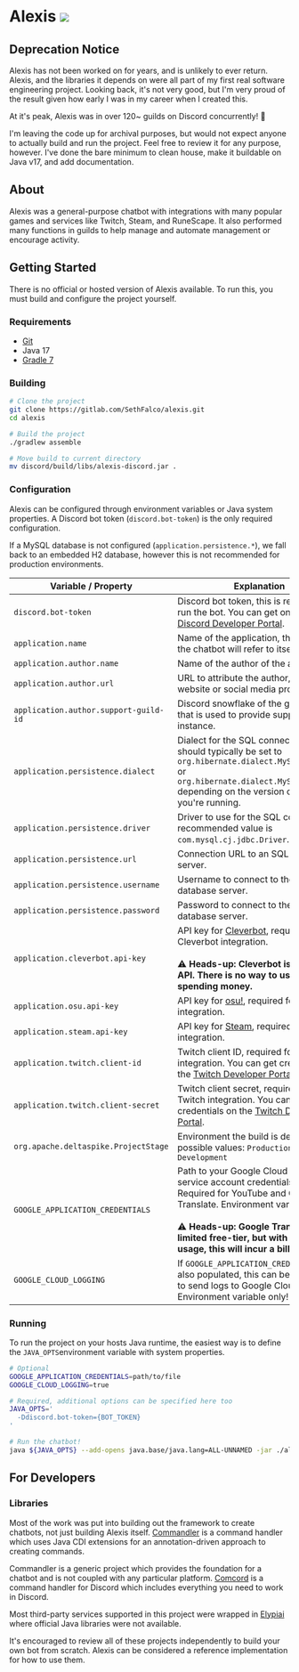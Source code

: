 # Alexis [![](https://gitlab.com/SethFalco/alexis/badges/main/pipeline.svg)](https://gitlab.com/SethFalco/alexis)

## Deprecation Notice

Alexis has not been worked on for years, and is unlikely to ever return. Alexis, and the libraries it depends on were all part of my first real software engineering project. Looking back, it's not very good, but I'm very proud of the result given how early I was in my career when I created this.

At it's peak, Alexis was in over 120~ guilds on Discord concurrently! 🎉

I'm leaving the code up for archival purposes, but would not expect anyone to actually build and run the project. Feel free to review it for any purpose, however. I've done the bare minimum to clean house, make it buildable on Java v17, and add documentation.

## About

Alexis was a general-purpose chatbot with integrations with many popular games and services like Twitch, Steam, and RuneScape. It also performed many functions in guilds to help manage and automate management or encourage activity.

## Getting Started

There is no official or hosted version of Alexis available. To run this, you must build and configure the project yourself.

### Requirements

* [Git](https://git-scm.com/)
* Java 17
* [Gradle 7](https://gradle.org/)

### Building

```sh
# Clone the project
git clone https://gitlab.com/SethFalco/alexis.git
cd alexis

# Build the project
./gradlew assemble

# Move build to current directory
mv discord/build/libs/alexis-discord.jar .
```

### Configuration

Alexis can be configured through environment variables or Java system properties. A Discord bot token (`discord.bot-token`) is the only required configuration.

If a MySQL database is not configured (`application.persistence.*`), we fall back to an embedded H2 database, however this is not recommended for production environments.

|Variable / Property|Explanation|
|---|---|
|`discord.bot-token`|Discord bot token, this is required to run the bot. You can get one from the [Discord Developer Portal](https://discord.com/developers/docs/intro). |
|`application.name`|Name of the application, this is how the chatbot will refer to itself.|
|`application.author.name`|Name of the author of the application.|
|`application.author.url`|URL to attribute the author, like a website or social media profile.|
|`application.author.support-guild-id`|Discord snowflake of the guild/server that is used to provide support for this instance.|
|`application.persistence.dialect`|Dialect for the SQL connection, this should typically be set to `org.hibernate.dialect.MySQL57Dialect` or `org.hibernate.dialect.MySQL8Dialect` depending on the version of MySQL you're running.|
|`application.persistence.driver`|Driver to use for the SQL connection, recommended value is `com.mysql.cj.jdbc.Driver`.|
|`application.persistence.url`|Connection URL to an SQL database server.|
|`application.persistence.username`|Username to connect to the SQL database server.|
|`application.persistence.password`|Password to connect to the SQL database server.|
|`application.cleverbot.api-key`|API key for [Cleverbot](https://www.cleverbot.com/api/), required for Cleverbot integration.<br><br>⚠️ **Heads-up: Cleverbot is a billed API. There is no way to use it without spending money.**|
|`application.osu.api-key`|API key for [osu!](https://osu.ppy.sh/wiki/en/osu%21api), required for osu! integration.|
|`application.steam.api-key`|API key for [Steam](https://steamcommunity.com/dev), required for Steam integration.|
|`application.twitch.client-id`|Twitch client ID, required for Twitch integration. You can get credentials on the [Twitch Developer Portal](https://dev.twitch.tv/).|
|`application.twitch.client-secret`|Twitch client secret, required for Twitch integration. You can get credentials on the [Twitch Developer Portal](https://dev.twitch.tv/).|
|`org.apache.deltaspike.ProjectStage`|Environment the build is deployed to, possible values: `Production`, `Development`|
|`GOOGLE_APPLICATION_CREDENTIALS`|Path to your Google Cloud Platform service account credentials file. Required for YouTube and Google Translate. Environment variable only! <br><br>⚠️ **Heads-up: Google Translate has a limited free-tier, but with enough usage, this will incur a bill.**|
|`GOOGLE_CLOUD_LOGGING`|If `GOOGLE_APPLICATION_CREDENTIALS` is also populated, this can be set to `true` to send logs to Google Cloud Logging. Environment variable only! |

### Running

To run the project on your hosts Java runtime, the easiest way is to define the `JAVA_OPTS`environment variable with system properties.

```sh
# Optional
GOOGLE_APPLICATION_CREDENTIALS=path/to/file
GOOGLE_CLOUD_LOGGING=true

# Required, additional options can be specified here too
JAVA_OPTS='
  -Ddiscord.bot-token={BOT_TOKEN}
'

# Run the chatbot!
java ${JAVA_OPTS} --add-opens java.base/java.lang=ALL-UNNAMED -jar ./alexis-discord.jar
```

## For Developers

### Libraries

Most of the work was put into building out the framework to create chatbots, not just building Alexis itself. [Commandler](https://gitlab.com/SethFalco/commandler) is a command handler which uses 
Java CDI extensions for an annotation-driven approach to creating commands.

Commandler is a generic project which provides the foundation for a chatbot and is not coupled with any particular platform. [Comcord](https://gitlab.com/SethFalco/comcord) is a command handler for Discord which includes everything you need to work in Discord.

Most third-party services supported in this project were wrapped in [Elypiai](https://gitlab.com/SethFalco/elypiai) where official Java libraries were not available.

It's encouraged to review all of these projects independently to build your own bot from scratch. Alexis can be considered a reference implementation for how to use them.
